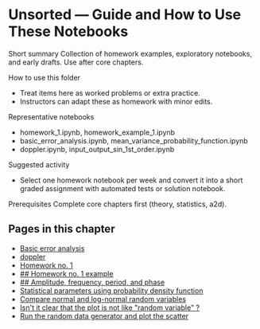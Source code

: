 # Unsorted — Guide and How to Use These Notebooks

Short summary
Collection of homework examples, exploratory notebooks, and early drafts. Use after core chapters.

How to use this folder
- Treat items here as worked problems or extra practice.
- Instructors can adapt these as homework with minor edits.

Representative notebooks
- homework_1.ipynb, homework_example_1.ipynb
- basic_error_analysis.ipynb, mean_variance_probability_function.ipynb
- doppler.ipynb, input_output_sin_1st_order.ipynb

Suggested activity
- Select one homework notebook per week and convert it into a short graded assignment with automated tests or solution notebook.

Prerequisites
Complete core chapters first (theory, statistics, a2d).

<!-- AUTOGEN_START -->
## Pages in this chapter

- [Basic error analysis](basic_error_analysis.ipynb)
- [doppler](doppler.ipynb)
- [Homework no. 1](homework_1.ipynb)
- [## Homework no. 1 example](homework_example_1.ipynb)
- [## Amplitude, frequency, period, and phase](input_output_sin_1st_order.ipynb)
- [Statistical parameters using probability density function](mean_variance_probability_function.ipynb)
- [Compare normal and log-normal random variables](normal_vs_lognormal.ipynb)
- [Isn't it clear that the plot is not like "random variable" ?](q2_ex3.ipynb)
- [Run the random data generator and plot the scatter](random_data_for_hw_1.ipynb)
<!-- AUTOGEN_END -->
